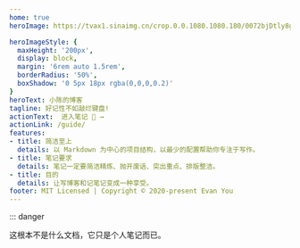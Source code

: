 ```yaml
---
home: true
heroImage: https://tvax1.sinaimg.cn/crop.0.0.1080.1080.180/0072bjDtly8gdr2rmhov6j30u00u0418.jpg?KID=imgbed,tva&Expires=1586949398&ssig=rjthBBRT6R

heroImageStyle: {
  maxHeight: '200px',
  display: block,
  margin: '6rem auto 1.5rem',
  borderRadius: '50%',
  boxShadow: '0 5px 18px rgba(0,0,0,0.2)'
}
heroText: 小陈的博客
tagline: 好记性不如敲烂键盘!
actionText:  进入笔记 📖 →
actionLink: /guide/
features:
- title: 简洁至上
  details: 以 Markdown 为中心的项目结构，以最少的配置帮助你专注于写作。
- title: 笔记要求
  details: 笔记一定要简洁精炼、抛开废话、突出重点、排版整洁。
- title: 目的
  details: 让写博客和记笔记变成一种享受。
footer: MIT Licensed | Copyright © 2020-present Evan You
---
```


::: danger

这根本不是什么文档，它只是个人笔记而已。